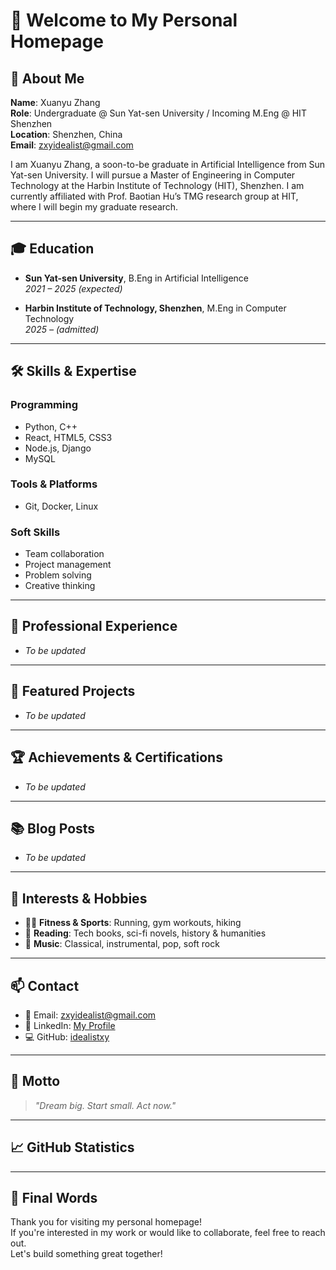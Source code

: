 # 🌟 Welcome to My Personal Homepage

## 👋 About Me

**Name**: Xuanyu Zhang  
**Role**: Undergraduate @ Sun Yat-sen University / Incoming M.Eng @ HIT Shenzhen  
**Location**: Shenzhen, China  
**Email**: [zxyidealist@gmail.com](mailto:zxyidealist@gmail.com)  

I am Xuanyu Zhang, a soon-to-be graduate in Artificial Intelligence from Sun Yat-sen University. I will pursue a Master of Engineering in Computer Technology at the Harbin Institute of Technology (HIT), Shenzhen. I am currently affiliated with Prof. Baotian Hu’s TMG research group at HIT, where I will begin my graduate research.

---

## 🎓 Education

- **Sun Yat-sen University**, B.Eng in Artificial Intelligence  
  *2021 – 2025 (expected)*

- **Harbin Institute of Technology, Shenzhen**, M.Eng in Computer Technology  
  *2025 – (admitted)*

---

## 🛠️ Skills & Expertise

### Programming
- Python, C++
- React, HTML5, CSS3
- Node.js, Django
- MySQL

### Tools & Platforms
- Git, Docker, Linux

### Soft Skills
- Team collaboration
- Project management
- Problem solving
- Creative thinking

---

## 💼 Professional Experience

- *To be updated*

---

## 🚀 Featured Projects

- *To be updated*

---

## 🏆 Achievements & Certifications

- *To be updated*

---

## 📚 Blog Posts

- *To be updated*

---

## 🎨 Interests & Hobbies

- 🏃‍♂️ **Fitness & Sports**: Running, gym workouts, hiking  
- 📖 **Reading**: Tech books, sci-fi novels, history & humanities  
- 🎵 **Music**: Classical, instrumental, pop, soft rock

---

## 📫 Contact

- 📧 Email: [zxyidealist@gmail.com](mailto:zxyidealist@gmail.com)  
- 🔗 LinkedIn: [My Profile](https://www.linkedin.com/in/%E8%BD%A9%E8%AA%89-%E5%BC%A0-1b692a365/)  
- 💻 GitHub: [idealistxy](https://github.com/idealistxy/)

---

## 💭 Motto

> *"Dream big. Start small. Act now."*

---

## 📈 GitHub Statistics

<!-- 可以在 GitHub Pages 启用这一部分 -->
<!-- 使用 GitHub Readme Stats 插件： https://github.com/anuraghazra/github-readme-stats -->

<!-- 示例 -->
<!--
![Your GitHub stats](https://github-readme-stats.vercel.app/api?username=idealistxy&show_icons=true&theme=default)
-->

---

## 🌈 Final Words

Thank you for visiting my personal homepage!  
If you're interested in my work or would like to collaborate, feel free to reach out.  
Let's build something great together!
